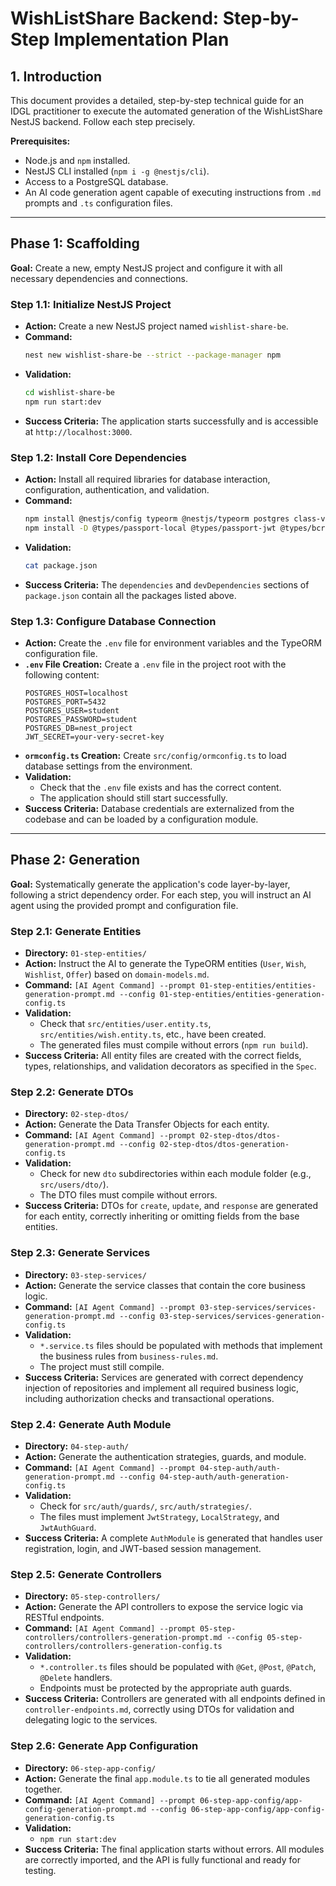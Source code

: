 # WishListShare Backend: Step-by-Step Implementation Plan

## 1. Introduction

This document provides a detailed, step-by-step technical guide for an IDGL practitioner to execute the automated generation of the WishListShare NestJS backend. Follow each step precisely.

**Prerequisites:**
- Node.js and `npm` installed.
- NestJS CLI installed (`npm i -g @nestjs/cli`).
- Access to a PostgreSQL database.
- An AI code generation agent capable of executing instructions from `.md` prompts and `.ts` configuration files.

---

## **Phase 1: Scaffolding**

**Goal:** Create a new, empty NestJS project and configure it with all necessary dependencies and connections.

### **Step 1.1: Initialize NestJS Project**
- **Action:** Create a new NestJS project named `wishlist-share-be`.
- **Command:**
  ```bash
  nest new wishlist-share-be --strict --package-manager npm
  ```
- **Validation:**
  ```bash
  cd wishlist-share-be
  npm run start:dev
  ```
- **Success Criteria:** The application starts successfully and is accessible at `http://localhost:3000`.

### **Step 1.2: Install Core Dependencies**
- **Action:** Install all required libraries for database interaction, configuration, authentication, and validation.
- **Command:**
  ```bash
  npm install @nestjs/config typeorm @nestjs/typeorm postgres class-validator class-transformer @nestjs/passport passport passport-local @nestjs/jwt passport-jwt bcrypt
  npm install -D @types/passport-local @types/passport-jwt @types/bcrypt
  ```
- **Validation:**
  ```bash
  cat package.json
  ```
- **Success Criteria:** The `dependencies` and `devDependencies` sections of `package.json` contain all the packages listed above.

### **Step 1.3: Configure Database Connection**
- **Action:** Create the `.env` file for environment variables and the TypeORM configuration file.
- **`.env` File Creation:** Create a `.env` file in the project root with the following content:
  ```env
  POSTGRES_HOST=localhost
  POSTGRES_PORT=5432
  POSTGRES_USER=student
  POSTGRES_PASSWORD=student
  POSTGRES_DB=nest_project
  JWT_SECRET=your-very-secret-key
  ```
- **`ormconfig.ts` Creation:** Create `src/config/ormconfig.ts` to load database settings from the environment.
- **Validation:**
  - Check that the `.env` file exists and has the correct content.
  - The application should still start successfully.
- **Success Criteria:** Database credentials are externalized from the codebase and can be loaded by a configuration module.

---

## **Phase 2: Generation**

**Goal:** Systematically generate the application's code layer-by-layer, following a strict dependency order. For each step, you will instruct an AI agent using the provided prompt and configuration file.

### **Step 2.1: Generate Entities**
- **Directory:** `01-step-entities/`
- **Action:** Instruct the AI to generate the TypeORM entities (`User`, `Wish`, `Wishlist`, `Offer`) based on `domain-models.md`.
- **Command:** `[AI Agent Command] --prompt 01-step-entities/entities-generation-prompt.md --config 01-step-entities/entities-generation-config.ts`
- **Validation:**
  - Check that `src/entities/user.entity.ts`, `src/entities/wish.entity.ts`, etc., have been created.
  - The generated files must compile without errors (`npm run build`).
- **Success Criteria:** All entity files are created with the correct fields, types, relationships, and validation decorators as specified in the `Spec`.

### **Step 2.2: Generate DTOs**
- **Directory:** `02-step-dtos/`
- **Action:** Generate the Data Transfer Objects for each entity.
- **Command:** `[AI Agent Command] --prompt 02-step-dtos/dtos-generation-prompt.md --config 02-step-dtos/dtos-generation-config.ts`
- **Validation:**
  - Check for new `dto` subdirectories within each module folder (e.g., `src/users/dto/`).
  - The DTO files must compile without errors.
- **Success Criteria:** DTOs for `create`, `update`, and `response` are generated for each entity, correctly inheriting or omitting fields from the base entities.

### **Step 2.3: Generate Services**
- **Directory:** `03-step-services/`
- **Action:** Generate the service classes that contain the core business logic.
- **Command:** `[AI Agent Command] --prompt 03-step-services/services-generation-prompt.md --config 03-step-services/services-generation-config.ts`
- **Validation:**
  - `*.service.ts` files should be populated with methods that implement the business rules from `business-rules.md`.
  - The project must still compile.
- **Success Criteria:** Services are generated with correct dependency injection of repositories and implement all required business logic, including authorization checks and transactional operations.

### **Step 2.4: Generate Auth Module**
- **Directory:** `04-step-auth/`
- **Action:** Generate the authentication strategies, guards, and module.
- **Command:** `[AI Agent Command] --prompt 04-step-auth/auth-generation-prompt.md --config 04-step-auth/auth-generation-config.ts`
- **Validation:**
  - Check for `src/auth/guards/`, `src/auth/strategies/`.
  - The files must implement `JwtStrategy`, `LocalStrategy`, and `JwtAuthGuard`.
- **Success Criteria:** A complete `AuthModule` is generated that handles user registration, login, and JWT-based session management.

### **Step 2.5: Generate Controllers**
- **Directory:** `05-step-controllers/`
- **Action:** Generate the API controllers to expose the service logic via RESTful endpoints.
- **Command:** `[AI Agent Command] --prompt 05-step-controllers/controllers-generation-prompt.md --config 05-step-controllers/controllers-generation-config.ts`
- **Validation:**
  - `*.controller.ts` files should be populated with `@Get`, `@Post`, `@Patch`, `@Delete` handlers.
  - Endpoints must be protected by the appropriate auth guards.
- **Success Criteria:** Controllers are generated with all endpoints defined in `controller-endpoints.md`, correctly using DTOs for validation and delegating logic to the services.

### **Step 2.6: Generate App Configuration**
- **Directory:** `06-step-app-config/`
- **Action:** Generate the final `app.module.ts` to tie all generated modules together.
- **Command:** `[AI Agent Command] --prompt 06-step-app-config/app-config-generation-prompt.md --config 06-step-app-config/app-config-generation-config.ts`
- **Validation:**
  - `npm run start:dev`
- **Success Criteria:** The final application starts without errors. All modules are correctly imported, and the API is fully functional and ready for testing.
